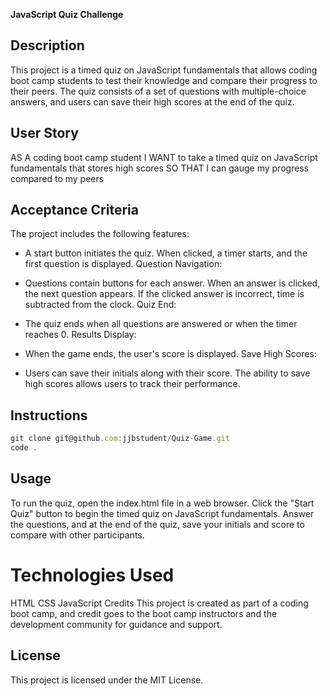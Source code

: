 **JavaScript Quiz Challenge**

## Description

This project is a timed quiz on JavaScript fundamentals that allows coding boot camp students to test their knowledge and compare their progress to their peers. The quiz consists of a set of questions with multiple-choice answers, and users can save their high scores at the end of the quiz.

## User Story

AS A coding boot camp student
I WANT to take a timed quiz on JavaScript fundamentals that stores high scores
SO THAT I can gauge my progress compared to my peers

## Acceptance Criteria

The project includes the following features:

- A start button initiates the quiz.
When clicked, a timer starts, and the first question is displayed.
Question Navigation:

- Questions contain buttons for each answer.
When an answer is clicked, the next question appears.
If the clicked answer is incorrect, time is subtracted from the clock.
Quiz End:

- The quiz ends when all questions are answered or when the timer reaches 0.
Results Display:

- When the game ends, the user's score is displayed.
Save High Scores:

- Users can save their initials along with their score.
The ability to save high scores allows users to track their performance.

## Instructions 
```javascript
git clone git@github.com:jjbstudent/Quiz-Game.git
code .
```

## Usage
To run the quiz, open the index.html file in a web browser. Click the "Start Quiz" button to begin the timed quiz on JavaScript fundamentals. Answer the questions, and at the end of the quiz, save your initials and score to compare with other participants.

# Technologies Used
HTML
CSS
JavaScript
Credits
This project is created as part of a coding boot camp, and credit goes to the boot camp instructors and the development community for guidance and support.

## License
This project is licensed under the MIT License.



